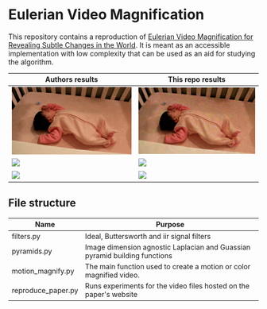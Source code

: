 # Eulerian Video Magnification 
This repository contains a reproduction of [Eulerian Video Magnification for Revealing Subtle Changes in the World](http://people.csail.mit.edu/mrub/evm/#code). It is meant as an accessible implementation with low complexity that can be used as an aid for studying the algorithm.


| Authors results | This repo results|
| --------------- | ---------------- |
| ![](gifs/output_authors/baby1.gif) | ![](gifs/output/baby1.gif)  |
| ![](gifs/output_authors/shadow.gif)  | ![](gifs/output_authors/shadow.gif)  |
| ![](gifs/output_authors/face1.gif)  | ![](gifs/output_authors/face1.gif)  |


## File structure 
| Name                    | Purpose                                                                           |
|-------------------------|-----------------------------------------------------------------------------------|
| filters.py              | Ideal, Buttersworth and iir signal filters                                        |
| pyramids.py             | Image dimension agnostic Laplacian and Guassian pyramid building functions        |
| motion_magnify.py       | The main function used to create a motion or color magnified video.               |
| reproduce_paper.py      | Runs experiments for the video files hosted on the paper's website                |
